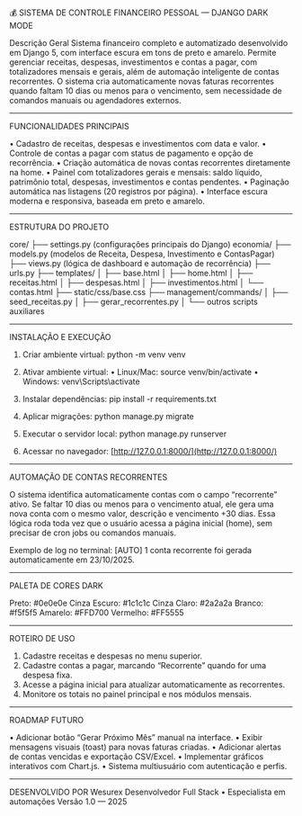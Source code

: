 💰 SISTEMA DE CONTROLE FINANCEIRO PESSOAL — DJANGO DARK MODE

Descrição Geral
Sistema financeiro completo e automatizado desenvolvido em Django 5, com interface escura em tons de preto e amarelo.
Permite gerenciar receitas, despesas, investimentos e contas a pagar, com totalizadores mensais e gerais, além de automação inteligente de contas recorrentes.
O sistema cria automaticamente novas faturas recorrentes quando faltam 10 dias ou menos para o vencimento, sem necessidade de comandos manuais ou agendadores externos.

---

FUNCIONALIDADES PRINCIPAIS

• Cadastro de receitas, despesas e investimentos com data e valor.
• Controle de contas a pagar com status de pagamento e opção de recorrência.
• Criação automática de novas contas recorrentes diretamente na home.
• Painel com totalizadores gerais e mensais: saldo líquido, patrimônio total, despesas, investimentos e contas pendentes.
• Paginação automática nas listagens (20 registros por página).
• Interface escura moderna e responsiva, baseada em preto e amarelo.

---

ESTRUTURA DO PROJETO

core/
├── settings.py  (configurações principais do Django)
economia/
├── models.py  (modelos de Receita, Despesa, Investimento e ContasPagar)
├── views.py  (lógica de dashboard e automação de recorrência)
├── urls.py
├── templates/
│    ├── base.html
│    ├── home.html
│    ├── receitas.html
│    ├── despesas.html
│    ├── investimentos.html
│    └── contas.html
├── static/css/base.css
├── management/commands/
│    ├── seed_receitas.py
│    ├── gerar_recorrentes.py
│    └── outros scripts auxiliares

---

INSTALAÇÃO E EXECUÇÃO

1. Criar ambiente virtual:
   python -m venv venv

2. Ativar ambiente virtual:
   • Linux/Mac:  source venv/bin/activate
   • Windows:  venv\Scripts\activate

3. Instalar dependências:
   pip install -r requirements.txt

4. Aplicar migrações:
   python manage.py migrate

5. Executar o servidor local:
   python manage.py runserver

6. Acessar no navegador:
   [http://127.0.0.1:8000/](http://127.0.0.1:8000/)

---

AUTOMAÇÃO DE CONTAS RECORRENTES

O sistema identifica automaticamente contas com o campo “recorrente” ativo.
Se faltar 10 dias ou menos para o vencimento atual, ele gera uma nova conta com o mesmo valor, descrição e vencimento +30 dias.
Essa lógica roda toda vez que o usuário acessa a página inicial (home), sem precisar de cron jobs ou comandos manuais.

Exemplo de log no terminal:
[AUTO] 1 conta recorrente foi gerada automaticamente em 23/10/2025.

---

PALETA DE CORES DARK

Preto: #0e0e0e
Cinza Escuro: #1c1c1c
Cinza Claro: #2a2a2a
Branco: #f5f5f5
Amarelo: #FFD700
Vermelho: #FF5555

---

ROTEIRO DE USO

1. Cadastre receitas e despesas no menu superior.
2. Cadastre contas a pagar, marcando “Recorrente” quando for uma despesa fixa.
3. Acesse a página inicial para atualizar automaticamente as recorrentes.
4. Monitore os totais no painel principal e nos módulos mensais.

---

ROADMAP FUTURO

• Adicionar botão “Gerar Próximo Mês” manual na interface.
• Exibir mensagens visuais (toast) para novas faturas criadas.
• Adicionar alertas de contas vencidas e exportação CSV/Excel.
• Implementar gráficos interativos com Chart.js.
• Sistema multiusuário com autenticação e perfis.

---

DESENVOLVIDO POR
Wesurex
Desenvolvedor Full Stack • Especialista em automações
Versão 1.0 — 2025